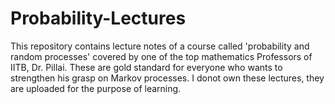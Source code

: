 # Probability-Lectures
This repository contains lecture notes of a course called 'probability and random processes' covered by one of the top mathematics Professors of IITB, Dr. Pillai.
These are gold standard for everyone who wants to strengthen his grasp on Markov processes.
I donot own these lectures, they are uploaded for the purpose of learning.
